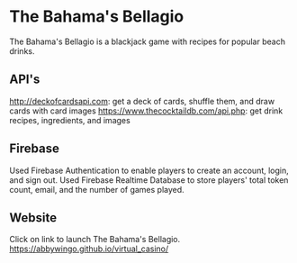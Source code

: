# The Bahama's Bellagio

The Bahama's Bellagio is a blackjack game with recipes for popular beach drinks.

## API's

http://deckofcardsapi.com: get a deck of cards, shuffle them, and draw cards with card images
https://www.thecocktaildb.com/api.php: get drink recipes, ingredients, and images

## Firebase

Used Firebase Authentication to enable players to create an account, login, and sign out.
Used Firebase Realtime Database to store players' total token count, email, and the number of games played.

## Website

Click on link to launch The Bahama's Bellagio.
https://abbywingo.github.io/virtual_casino/

